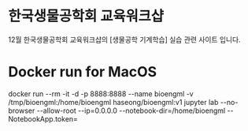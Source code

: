 # 한국생물공학회 교육워크샵 
12월 한국생물공학회 교육워크샵의 [생물공학 기계학습] 실습 관련 사이트 입니다. 


# Docker run for MacOS
docker run --rm -it -d -p 8888:8888  --name bioengml -v /tmp/bioengml:/home/bioengml haseong/bioengml:v1 jupyter lab --no-browser --allow-root --ip=0.0.0.0 --notebook-dir=/home/bioengml --NotebookApp.token=

